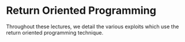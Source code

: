 # Return Oriented Programming

Throughout these lectures, we detail the various exploits which use the return oriented programming technique.